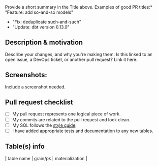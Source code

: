 Provide a short summary in the Title above. Examples of good PR titles:* "Feature: add so-and-so models"
* "Fix: deduplicate such-and-such"
* "Update: dbt version 0.13.0"
## Description & motivation
Describe your changes, and why you're making them. Is this linked to an open issue, a DevOps ticket, or another pull request? Link it here.
## Screenshots:
Include a screenshot needed.
## Pull request checklist
- [ ] My pull request represents one logical piece of work.
- [ ] My commits are related to the pull request and look clean.
- [ ] My SQL follows the [style guide](https://github.com/HD-Underwriting/quote-market-data/blob/development/guides/sql_style_guide.md).
- [ ] I have added appropriate tests and documentation to any new tables.
## Table(s) info
| table name  | grain/pk | materialization |


